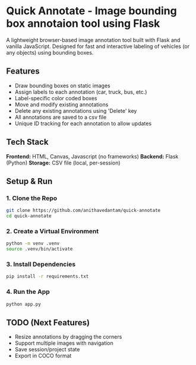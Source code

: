 # Quick Annotate - Image bounding box annotaion tool using Flask

A lightweight browser-based image annotation tool built with Flask and vanilla JavaScript. Designed for fast and interactive labeling of vehicles (or any objects) using bounding boxes.

## Features

* Draw bounding boxes on static images
* Assign labels to each annotation (car, truck, bus, etc.)
* Label-specific color coded boxes
* Move and modify existing annotations
* Delete any existing annotations using 'Delete' key
* All annotations are saved to a csv file
* Unique ID tracking for each annotation to allow updates

## Tech Stack

**Frontend:** HTML, Canvas, Javascript (no frameworks)
**Backend:** Flask (Python)
**Storage:** CSV file (local, per-session)

## Setup & Run

### 1. Clone the Repo

```bash
git clone https://github.com/anithavedantam/quick-annotate
cd quick-annotate
```

### 2. Create a Virtual Environment

```bash
python -m venv .venv
source .venv/bin/activate
```

### 3. Install Dependencies

```bash
pip install -r requirements.txt
```

### 4. Run the App

```bash
python app.py
```

## TODO (Next Features)

* Resize annotations by dragging the corners
* Support multiple images with navigation
* Save session/project state
* Export in COCO format
